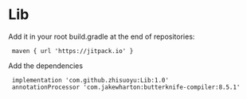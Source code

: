 # Lib
Add it in your root build.gradle at the end of repositories:
```
 maven { url 'https://jitpack.io' }

```
Add the dependencies
```
 implementation 'com.github.zhisuoyu:Lib:1.0'
 annotationProcessor 'com.jakewharton:butterknife-compiler:8.5.1'
```
